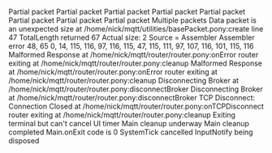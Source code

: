 Partial packet
Partial packet
Partial packet
Partial packet
Partial packet
Partial packet
Partial packet
Partial packet
Multiple packets
Data packet is an unexpected size at /home/nick/mqtt/utilities/basePacket.pony:create line 47
TotalLength returned 67 Actual size: 2
Source = Assembler
Assembler error
48, 65
0, 14, 115, 116, 97, 116, 115, 47, 115, 111, 97, 107, 116, 101, 115, 116
Malformed Response at /home/nick/mqtt/router/router.pony:onError
router exiting at /home/nick/mqtt/router/router.pony:cleanup
Malformed Response at /home/nick/mqtt/router/router.pony:onError
router exiting at /home/nick/mqtt/router/router.pony:cleanup
Disconnecting Broker at /home/nick/mqtt/router/router.pony:disconnectBroker
Disconnecting Broker at /home/nick/mqtt/router/router.pony:disconnectBroker
TCP Disconnect: Connection Closed at /home/nick/mqtt/router/router.pony:onTCPDisconnect
router exiting at /home/nick/mqtt/router/router.pony:cleanup
Exiting terminal but can't cancel UI timer
Main cleanup underway
Main cleanup completed
Main.onExit code is 0
SystemTick cancelled
InputNotify being disposed
